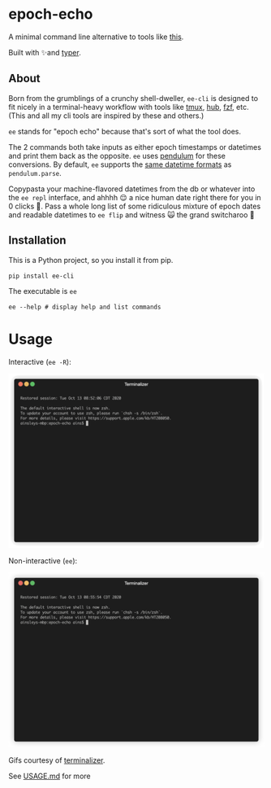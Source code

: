 # epoch-echo

A minimal command line alternative to tools like [this](https://www.epochconverter.com).

Built with ✨and [typer](https://github.com/tiangolo/typer).

## About

Born from the grumblings of a crunchy shell-dweller, `ee-cli` is designed to fit nicely in a terminal-heavy workflow with tools like [tmux](https://github.com/tmux/tmux/wiki), [hub](https://github.com/github/hub), [fzf](https://github.com/junegunn/fzf), etc. (This and all my cli tools are inspired by these and others.)

`ee` stands for "epoch echo" because that's sort of what the tool does.

The 2 commands both take inputs as either epoch timestamps or datetimes and print them back as the opposite. `ee` uses [pendulum](https://pendulum.eustace.io) for these conversions. By default, `ee` supports the [same datetime formats](https://pendulum.eustace.io/docs/#rfc-3339) as `pendulum.parse`.

Copypasta your machine-flavored datetimes from the db or whatever into the `ee repl` interface, and ahhhh 😌 a nice human date right there for you in 0 clicks 🌚. Pass a whole long list of some ridiculous mixture of epoch dates and readable datetimes to `ee flip` and witness 🙀 the grand switcharoo 🎠

## Installation

This is a Python project, so you install it from pip.

```shell
pip install ee-cli
```

The executable is `ee`

```shell
ee --help # display help and list commands
```

# Usage

Interactive (`ee -R`):

![](./repl.gif)

Non-interactive (`ee`):

![](./flip.gif)

Gifs courtesy of [terminalizer](https://github.com/faressoft/terminalizer).

See [USAGE.md](./USAGE.md) for more
